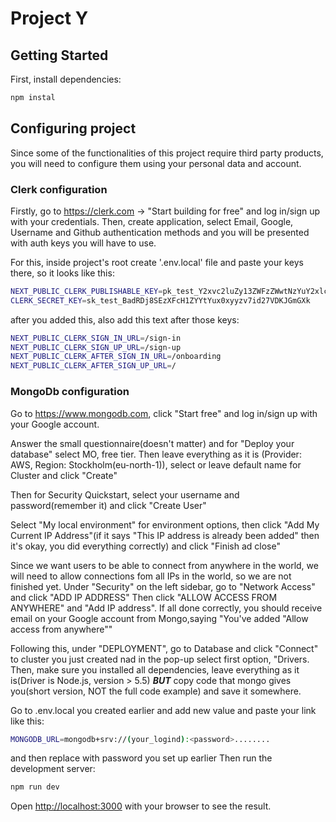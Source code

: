 # Project Y
## Getting Started

First, install dependencies:

```bash
npm instal
```
## Configuring project
Since some of the functionalities of this project require third party products, you will need to configure them using your personal data and account.

### Clerk configuration
Firstly, go to https://clerk.com -> "Start building for free" and log in/sign up with your credentials. Then, create application, select Email, Google, Username and Github authentication methods and you will be presented with auth keys you will have to use.

For this, inside project's root create '.env.local' file and paste your keys there, so it looks like this:
```bash
NEXT_PUBLIC_CLERK_PUBLISHABLE_KEY=pk_test_Y2xvc2luZy13ZWFzZWwtNzYuY2xlcmsuYWNjb3VudHMuZGV2JA
CLERK_SECRET_KEY=sk_test_BadRDj8SEzXFcH1ZYYtYux0xyyzv7id27VDKJGmGXk
```
after you added this, also add this text after those keys:

```bash
NEXT_PUBLIC_CLERK_SIGN_IN_URL=/sign-in
NEXT_PUBLIC_CLERK_SIGN_UP_URL=/sign-up
NEXT_PUBLIC_CLERK_AFTER_SIGN_IN_URL=/onboarding
NEXT_PUBLIC_CLERK_AFTER_SIGN_UP_URL=/
```

### MongoDb configuration

Go to https://www.mongodb.com, click "Start free" and log in/sign up with your Google account. 

Answer the small questionnaire(doesn't matter) and for "Deploy your database" select MO, free tier.
Then leave everything as it is (Provider: AWS, Region: Stockholm(eu-north-1)), select or leave default name for Cluster and click "Create" 

Then for Security Quickstart, select your username and password(remember it) and click "Create User"

Select "My local environment" for environment options, then click "Add My Current IP Address"(if it says "This IP address is already been added" then it's okay, you did everything correctly) and click "Finish ad close"

Since we want users to be able to connect from anywhere in the world, we will need to allow connections fom all IPs in the world, so we are not finished yet. Under "Security" on the left sidebar, go to "Network Access"  and click "ADD IP ADDRESS"
Then click "ALLOW ACCESS FROM ANYWHERE" and "Add IP address". If all done correctly, you should receive email on your Google account from Mongo,saying  "You've added "Allow access from anywhere""

Following this, under "DEPLOYMENT", go to Database and click "Connect" to cluster you just created nad in the pop-up select first option, "Drivers. 
Then, make sure you installed all dependencies, leave everything as it is(Driver is Node.js, version > 5.5) ***BUT*** copy code that mongo gives you(short version, NOT the full code example)
and save it somewhere.

Go to .env.local you created earlier and add new value and paste your link like this:

```bash
MONGODB_URL=mongodb+srv://(your_logind):<password>........
```
and then replace <password> with password you set up earlier
Then run the development server:

```bash
npm run dev
```


Open [http://localhost:3000](http://localhost:3000) with your browser to see the result.